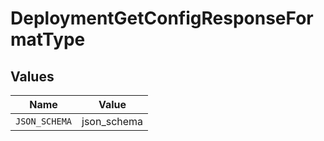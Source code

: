 # DeploymentGetConfigResponseFormatType


## Values

| Name          | Value         |
| ------------- | ------------- |
| `JSON_SCHEMA` | json_schema   |